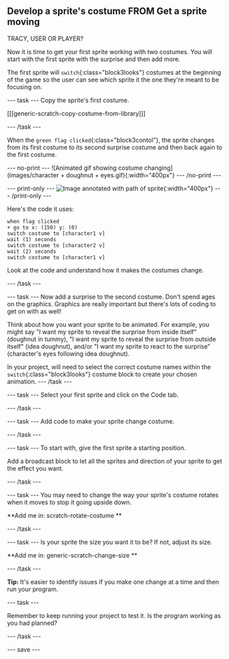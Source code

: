 ## Develop a sprite's costume FROM Get a sprite moving
TRACY, USER OR PLAYER?

Now it is time to get your first sprite working with two costumes. You will start with the first sprite with the surprise and then add more. 

The first sprite will `switch`{:class="block3looks"} costumes at the beginning of the game so the user can see which sprite it the one they're meant to be focusing on.

--- task ---
Copy the sprite's first costume.

[[[generic-scratch-copy-costume-from-library]]]

--- /task ---

When the `green flag clicked`{:class="block3contol"}, the sprite changes from its first costume to its second surprise costume and then back again to the first costume.

--- no-print ---
![Animated gif showing costume changing](images/character + doughnut + eyes.gif){:width="400px"}
--- /no-print ---

--- print-only ---
![Image annotated with path of sprite](images/moving-up-down.png){:width="400px"}
--- /print-only ---

Here's the code it uses:

```blocks3
when flag clicked
+ go to x: (150) y: (0)
switch costume to [character1 v]
wait (1) seconds
switch costume to [character2 v]
wait (2) seconds
switch costume to [character1 v]
```
Look at the code and understand how it makes the costumes change.

--- /task ---

--- task ---
Now add a surprise to the second costume. Don't spend ages on the graphics. Graphics are really important but there's lots of coding to get on with as well!

Think about how you want your sprite to be animated. For example, you might say "I want my sprite to reveal the surprise from inside itself" (doughnut in tummy), "I want my sprite to reveal the surprise from outside itself" (idea doughnut), and/or "I want my sprite to react to the surprise" (character's eyes following idea doughnut).

In your project, will need to select the correct costume names within the `switch`{:class="block3looks"} costume block to create your chosen animation. 
--- /task ---

--- task ---
Select your first sprite and click on the Code tab. 

--- /task ---

--- task ---
Add code to make your sprite change costume.

--- /task ---

--- task ---
To start with, give the first sprite a starting position.


Add a broadcast block to let all the sprites and direction of your sprite to get the effect you want. 

--- /task ---

--- task ---
You may need to change the way your sprite's costume rotates when it moves to stop it going upside down.

**Add me in: scratch-rotate-costume **

--- /task ---

--- task ---
Is your sprite the size you want it to be? If not, adjust its size.

**Add me in: generic-scratch-change-size **

--- /task ---

**Tip:** It's easier to identify issues if you make one change at a time and then run your program. 

--- task ---

Remember to keep running your project to test it. Is the program working as you had planned?

--- /task ---

--- save ---
